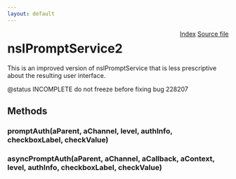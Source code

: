 ```yaml
---
layout: default
---
```

<div class='links' style='float:right'><a href="../index.html">Index</a>
<a href="http://dxr.mozilla.org/mozilla-central/source/embedding/components/windowwatcher/nsIPromptService2.idl">Source file</a>
</div>

# nsIPromptService2 #
  
This is an improved version of nsIPromptService that is less prescriptive  
about the resulting user interface.  
  
@status INCOMPLETE do not freeze before fixing bug 228207  
  

## Methods ##

### promptAuth(aParent, aChannel, level, authInfo, checkboxLabel, checkValue) ###

### asyncPromptAuth(aParent, aChannel, aCallback, aContext, level, authInfo, checkboxLabel, checkValue) ###
